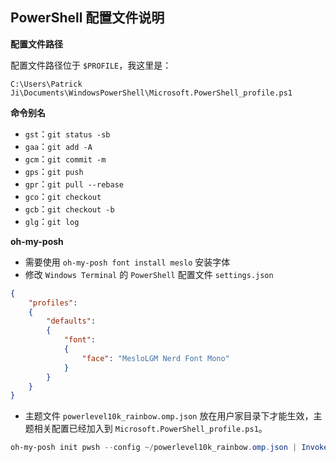 ## PowerShell 配置文件说明

**配置文件路径**

配置文件路径位于 `$PROFILE`，我这里是：

`C:\Users\Patrick Ji\Documents\WindowsPowerShell\Microsoft.PowerShell_profile.ps1`

**命令别名**

- `gst`：`git status -sb`
- `gaa`：`git add -A`
- `gcm`：`git commit -m`
- `gps`：`git push`
- `gpr`：`git pull --rebase`
- `gco`：`git checkout`
- `gcb`：`git checkout -b`
- `glg`：`git log`

**oh-my-posh**

- 需要使用 `oh-my-posh font install meslo` 安装字体
- 修改 `Windows Terminal` 的 `PowerShell` 配置文件 `settings.json`

```json
{
    "profiles":
    {
        "defaults":
        {
            "font":
            {
                "face": "MesloLGM Nerd Font Mono"
            }
        }
    }
}
```

- 主题文件 `powerlevel10k_rainbow.omp.json` 放在用户家目录下才能生效，主题相关配置已经加入到 `Microsoft.PowerShell_profile.ps1`。

```powershell
oh-my-posh init pwsh --config ~/powerlevel10k_rainbow.omp.json | Invoke-Expression
```
